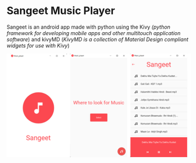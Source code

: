 # Sangeet Music Player

Sangeet is an android app made with python using the Kivy *(python framework for developing mobile apps and other multitouch application software*) and kivyMD (*KivyMD is a collection of Material Design compliant widgets for use with Kivy*)

![preview](preview/prv.png)
